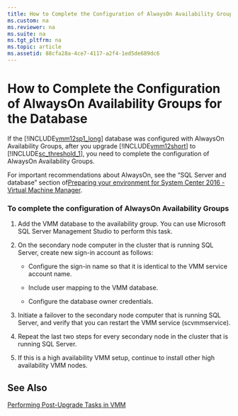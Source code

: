 ```yaml
---
title: How to Complete the Configuration of AlwaysOn Availability Groups for the Database
ms.custom: na
ms.reviewer: na
ms.suite: na
ms.tgt_pltfrm: na
ms.topic: article
ms.assetid: 88cfa28a-4ce7-4117-a2f4-1ed5de689dc6
---
```

# How to Complete the Configuration of AlwaysOn Availability Groups for the Database
If the [!INCLUDE[vmm12sp1_long](./Token/vmm12sp1_long_md.md)] database was configured with AlwaysOn Availability Groups, after you upgrade [!INCLUDE[vmm12short](./Token/vmm12short_md.md)] to [!INCLUDE[sc_threshold_1](./Token/sc_threshold_1_md.md)], you need to complete the configuration of AlwaysOn Availability Groups.

For important recommendations about AlwaysOn, see the “SQL Server and database” section of[Preparing your environment for System Center 2016 - Virtual Machine Manager](./Preparing-your-environment-for-System-Center-2016---Virtual-Machine-Manager.md).

### To complete the configuration of AlwaysOn Availability Groups

1.  Add the VMM database to the availability group. You can use Microsoft SQL Server Management Studio to perform this task.

2.  On the secondary node computer in the cluster that is running SQL Server, create new sign\-in account as follows:

    -   Configure the sign\-in name so that it is identical to the VMM service account name.

    -   Include user mapping to the VMM database.

    -   Configure the database owner credentials.

3.  Initiate a failover to the secondary node computer that is running SQL Server, and verify that you can restart the VMM service \(scvmmservice\).

4.  Repeat the last two steps for every secondary node in the cluster that is running SQL Server.

5.  If this is a high availability VMM setup, continue to install other high availability VMM nodes.

## See Also
[Performing Post-Upgrade Tasks in VMM](./Performing-Post-Upgrade-Tasks-in-VMM.md)


